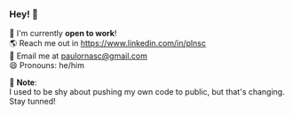 ### Hey! 👋

🔭 I'm currently **open to work**!<br>
🌎 Reach me out in https://www.linkedin.com/in/plnsc<br>
📧 Email me at paulornasc@gmail.com<br>
😄 Pronouns: he/him<br>

🚧 **Note**:<br>
I used to be shy about pushing my own code to public, but that's changing. Stay tunned!
